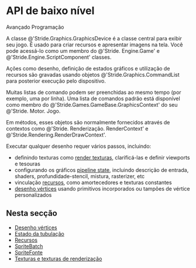 # API de baixo nível

<span class="badge text-bg-primary">Avançado</span>
<span class="badge text-bg-success">Programação</span>

A classe @'Stride.Graphics.GraphicsDevice é a classe central para exibir seu jogo. É usado para criar recursos e apresentar imagens na tela. Você pode acessá-lo como um membro do @'Stride. Engine.Game' e @'Stride.Engine.ScriptComponent' classes.

Ações como desenho, definição de estados gráficos e utilização de recursos são gravadas usando objetos @'Stride.Graphics.CommandList para posterior execução pelo dispositivo.

Muitas listas de comando podem ser preenchidas ao mesmo tempo (por exemplo, uma por linha). Uma lista de comandos padrão está disponível como membro do @'Stride.Games.GameBase.GraphicsContext' do seu @'Stride. Motor. Jogo.

Em métodos, esses objetos são normalmente fornecidos através de contextos como @'Stride. Renderização. RenderContext' e @'Stride.Rendering.RenderDrawContext'.

Executar qualquer desenho requer vários passos, incluindo:

* definindo texturas como [render texturas](textures-and-render-textures.md), clarificá-las e definir viewports e tesouras
* configurando os gráficos [pipeline state](pipeline-state.md), incluindo descrição de entrada, shaders, profundidade-stencil, mistura, rasterizer, etc
* vinculação [recursos](resources.md), como amortecedores e texturas constantes
* [ desenho vértices](draw-vertices.md) usando primitivos incorporados ou tampões de vértice personalizados

## Nesta secção

* [Desenho vértices](draw-vertices.md)
* [Estado da tubulação](pipeline-state.md)
* [Recursos](resources.md)
* [SpriteBatch](spritebatch.md)
* [SpriteFonte](spritefont.md)
* [Texturas e texturas de renderização](textures-and-render-textures.md)